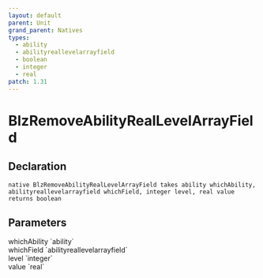 ```yaml
---
layout: default
parent: Unit
grand_parent: Natives
types:
  - ability
  - abilityreallevelarrayfield
  - boolean
  - integer
  - real
patch: 1.31
---
```


# BlzRemoveAbilityRealLevelArrayField

## Declaration

```
native BlzRemoveAbilityRealLevelArrayField takes ability whichAbility, abilityreallevelarrayfield whichField, integer level, real value returns boolean
```

## Parameters
<dl>
  <dt>whichAbility `ability`</dt>
  <dd></dd>

  <dt>whichField `abilityreallevelarrayfield`</dt>
  <dd></dd>

  <dt>level `integer`</dt>
  <dd></dd>

  <dt>value `real`</dt>
  <dd></dd>
</dl>